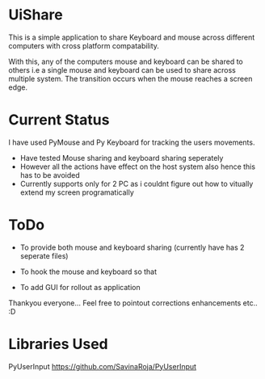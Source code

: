 UiShare
=======


This is a simple application to share Keyboard and mouse across different computers with cross platform compatability.


With this, any of the computers mouse and keyboard can be shared to others i.e a single mouse and keyboard can be used to share across multiple system. The transition occurs when the mouse reaches a screen edge.

Current Status
==============

I have used PyMouse and Py Keyboard for tracking the users movements.
 - Have tested Mouse sharing and keyboard sharing seperately
 - However all the actions have effect on the host system also hence this has to be avoided
 - Currently supports only for 2 PC as i couldnt figure out how to vitually extend my screen programatically

ToDo
====
 - To provide both mouse and keyboard sharing (currently have has 2 seperate files)
 
 - To hook the mouse and keyboard so that 
 
 - To add GUI for rollout as application 
 
Thankyou everyone... Feel free to pointout corrections enhancements etc.. :D

Libraries Used
==============

PyUserInput https://github.com/SavinaRoja/PyUserInput
